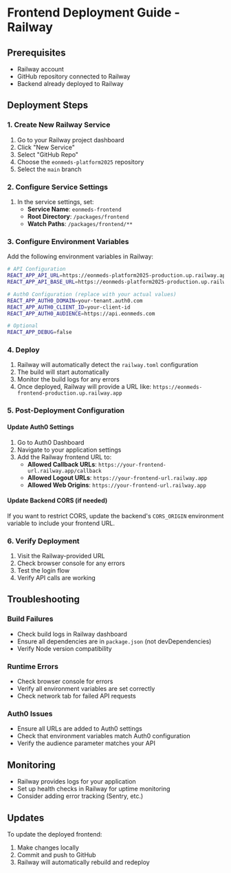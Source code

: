 # Frontend Deployment Guide - Railway

## Prerequisites

- Railway account
- GitHub repository connected to Railway
- Backend already deployed to Railway

## Deployment Steps

### 1. Create New Railway Service

1. Go to your Railway project dashboard
2. Click "New Service"
3. Select "GitHub Repo"
4. Choose the `eonmeds-platform2025` repository
5. Select the `main` branch

### 2. Configure Service Settings

1. In the service settings, set:
   - **Service Name**: `eonmeds-frontend`
   - **Root Directory**: `/packages/frontend`
   - **Watch Paths**: `/packages/frontend/**`

### 3. Configure Environment Variables

Add the following environment variables in Railway:

```bash
# API Configuration
REACT_APP_API_URL=https://eonmeds-platform2025-production.up.railway.app
REACT_APP_API_BASE_URL=https://eonmeds-platform2025-production.up.railway.app/api/v1

# Auth0 Configuration (replace with your actual values)
REACT_APP_AUTH0_DOMAIN=your-tenant.auth0.com
REACT_APP_AUTH0_CLIENT_ID=your-client-id
REACT_APP_AUTH0_AUDIENCE=https://api.eonmeds.com

# Optional
REACT_APP_DEBUG=false
```

### 4. Deploy

1. Railway will automatically detect the `railway.toml` configuration
2. The build will start automatically
3. Monitor the build logs for any errors
4. Once deployed, Railway will provide a URL like: `https://eonmeds-frontend-production.up.railway.app`

### 5. Post-Deployment Configuration

#### Update Auth0 Settings

1. Go to Auth0 Dashboard
2. Navigate to your application settings
3. Add the Railway frontend URL to:
   - **Allowed Callback URLs**: `https://your-frontend-url.railway.app/callback`
   - **Allowed Logout URLs**: `https://your-frontend-url.railway.app`
   - **Allowed Web Origins**: `https://your-frontend-url.railway.app`

#### Update Backend CORS (if needed)

If you want to restrict CORS, update the backend's `CORS_ORIGIN` environment variable to include your frontend URL.

### 6. Verify Deployment

1. Visit the Railway-provided URL
2. Check browser console for any errors
3. Test the login flow
4. Verify API calls are working

## Troubleshooting

### Build Failures

- Check build logs in Railway dashboard
- Ensure all dependencies are in `package.json` (not devDependencies)
- Verify Node version compatibility

### Runtime Errors

- Check browser console for errors
- Verify all environment variables are set correctly
- Check network tab for failed API requests

### Auth0 Issues

- Ensure all URLs are added to Auth0 settings
- Check that environment variables match Auth0 configuration
- Verify the audience parameter matches your API

## Monitoring

- Railway provides logs for your application
- Set up health checks in Railway for uptime monitoring
- Consider adding error tracking (Sentry, etc.)

## Updates

To update the deployed frontend:

1. Make changes locally
2. Commit and push to GitHub
3. Railway will automatically rebuild and redeploy
